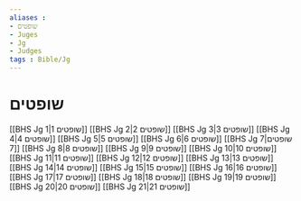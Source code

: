 ```yaml
---
aliases : 
- שופטים
- Juges
- Jg
- Judges
tags : Bible/Jg
---
```


# שופטים

[[BHS Jg 1|שופטים 1]]
[[BHS Jg 2|שופטים 2]]
[[BHS Jg 3|שופטים 3]]
[[BHS Jg 4|שופטים 4]]
[[BHS Jg 5|שופטים 5]]
[[BHS Jg 6|שופטים 6]]
[[BHS Jg 7|שופטים 7]]
[[BHS Jg 8|שופטים 8]]
[[BHS Jg 9|שופטים 9]]
[[BHS Jg 10|שופטים 10]]
[[BHS Jg 11|שופטים 11]]
[[BHS Jg 12|שופטים 12]]
[[BHS Jg 13|שופטים 13]]
[[BHS Jg 14|שופטים 14]]
[[BHS Jg 15|שופטים 15]]
[[BHS Jg 16|שופטים 16]]
[[BHS Jg 17|שופטים 17]]
[[BHS Jg 18|שופטים 18]]
[[BHS Jg 19|שופטים 19]]
[[BHS Jg 20|שופטים 20]]
[[BHS Jg 21|שופטים 21]]

